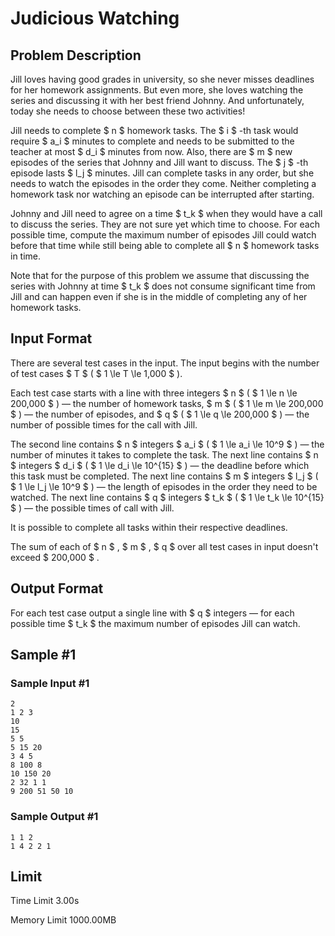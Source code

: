 # Judicious Watching

## Problem Description

Jill loves having good grades in university, so she never misses deadlines for her homework assignments. But even more, she loves watching the series and discussing it with her best friend Johnny. And unfortunately, today she needs to choose between these two activities!

Jill needs to complete $ n $ homework tasks. The $ i $ -th task would require $ a_i $ minutes to complete and needs to be submitted to the teacher at most $ d_i $ minutes from now. Also, there are $ m $ new episodes of the series that Johnny and Jill want to discuss. The $ j $ -th episode lasts $ l_j $ minutes. Jill can complete tasks in any order, but she needs to watch the episodes in the order they come. Neither completing a homework task nor watching an episode can be interrupted after starting.

Johnny and Jill need to agree on a time $ t_k $ when they would have a call to discuss the series. They are not sure yet which time to choose. For each possible time, compute the maximum number of episodes Jill could watch before that time while still being able to complete all $ n $ homework tasks in time.

Note that for the purpose of this problem we assume that discussing the series with Johnny at time $ t_k $ does not consume significant time from Jill and can happen even if she is in the middle of completing any of her homework tasks.

## Input Format

There are several test cases in the input. The input begins with the number of test cases $ T $ ( $ 1 \le T \le 1\,000 $ ).

Each test case starts with a line with three integers $ n $ ( $ 1 \le n \le 200\,000 $ ) — the number of homework tasks, $ m $ ( $ 1 \le m \le 200\,000 $ ) — the number of episodes, and $ q $ ( $ 1 \le q \le 200\,000 $ ) — the number of possible times for the call with Jill.

The second line contains $ n $ integers $ a_i $ ( $ 1 \le a_i \le 10^9 $ ) — the number of minutes it takes to complete the task. The next line contains $ n $ integers $ d_i $ ( $ 1 \le d_i \le 10^{15} $ ) — the deadline before which this task must be completed. The next line contains $ m $ integers $ l_j $ ( $ 1 \le l_j \le 10^9 $ ) — the length of episodes in the order they need to be watched. The next line contains $ q $ integers $ t_k $ ( $ 1 \le t_k \le 10^{15} $ ) — the possible times of call with Jill.

It is possible to complete all tasks within their respective deadlines.

The sum of each of $ n $ , $ m $ , $ q $ over all test cases in input doesn't exceed $ 200\,000 $ .

## Output Format

For each test case output a single line with $ q $ integers — for each possible time $ t_k $ the maximum number of episodes Jill can watch.

## Sample #1

### Sample Input #1

```
2
1 2 3
10
15
5 5
5 15 20
3 4 5
8 100 8
10 150 20
2 32 1 1
9 200 51 50 10
```

### Sample Output #1

```
1 1 2
1 4 2 2 1
```

## Limit



Time Limit
3.00s

Memory Limit
1000.00MB